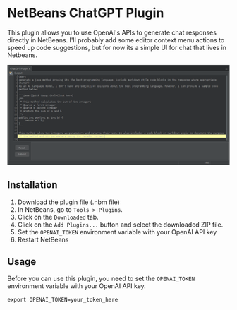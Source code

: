 # NetBeans ChatGPT Plugin

This plugin allows you to use OpenAI's APIs to generate chat responses directly in NetBeans. I'll probably add some editor context menu actions to speed up code suggestions, but for now its a simple UI for chat that lives in Netbeans.

![Screenshot](screenshots/demo.png)

## Installation

1. Download the plugin file (.nbm file)
2. In NetBeans, go to `Tools > Plugins`.
3. Click on the `Downloaded` tab.
4. Click on the `Add Plugins...` button and select the downloaded ZIP file.
5. Set the `OPENAI_TOKEN` environment variable with your OpenAI API key
6. Restart NetBeans

## Usage

Before you can use this plugin, you need to set the `OPENAI_TOKEN` environment variable with your OpenAI API key.

```
export OPENAI_TOKEN=your_token_here
```
